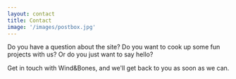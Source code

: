 ```yaml
---
layout: contact
title: Contact
image: '/images/postbox.jpg'
---
```

Do you have a question about the site? Do you want to cook up some fun projects with us? Or do you just want to say hello?

Get in touch with Wind&Bones, and we'll get back to you as soon as we can.